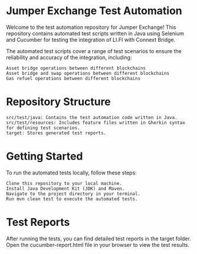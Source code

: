 # Jumper Exchange Test Automation

Welcome to the test automation repository for Jumper Exchange! This repository contains automated test scripts written in Java using Selenium and Cucumber for testing the integration of LI.FI with Connext Bridge.


The automated test scripts cover a range of test scenarios to ensure the reliability and accuracy of the integration, including:

    Asset bridge operations between different blockchains
    Asset bridge and swap operations between different blockchains
    Gas refuel operations between different blockchains

# Repository Structure

    src/test/java: Contains the test automation code written in Java.
    src/test/resources: Includes feature files written in Gherkin syntax for defining test scenarios.
    target: Stores generated test reports.

# Getting Started

To run the automated tests locally, follow these steps:

    Clone this repository to your local machine.
    Install Java Development Kit (JDK) and Maven.
    Navigate to the project directory in your terminal.
    Run mvn clean test to execute the automated tests.

# Test Reports

After running the tests, you can find detailed test reports in the target folder. Open the cucumber-report.html file in your browser to view the test results.
